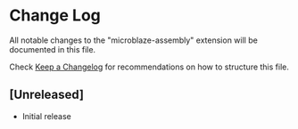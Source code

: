 # Change Log

All notable changes to the "microblaze-assembly" extension will be documented in this file.

Check [Keep a Changelog](http://keepachangelog.com/) for recommendations on how to structure this file.

## [Unreleased]

- Initial release